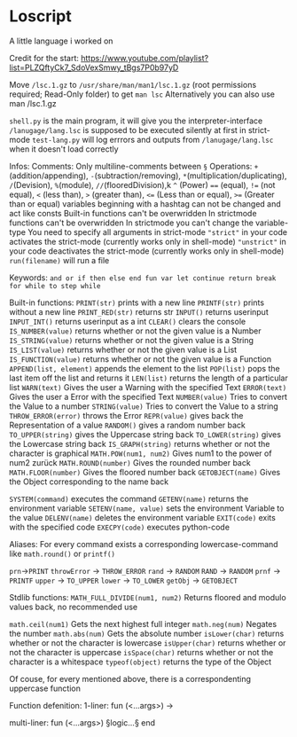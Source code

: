 # Loscript

A little language i worked on

Credit for the start: https://www.youtube.com/playlist?list=PLZQftyCk7_SdoVexSmwy_tBgs7P0b97yD

Move `/lsc.1.gz` to `/usr/share/man/man1/lsc.1.gz` (root permissions required; Read-Only folder) to get `man lsc`
Alternatively you can also use man <your-installation-path>/lsc.1.gz

`shell.py` is the main program, it will give you the interpreter-interface
`/lanugage/lang.lsc` is supposed to be executed silently at first in strict-mode
`test-lang.py` will log errrors and outputs from `/lanugage/lang.lsc` when it doesn't load correctly

Infos:
Comments: Only multiline-comments between `§`
Operations: `+`(addition/appending), `-`(subtraction/removing), `*`(multiplication/duplicating), `/`(Devision), `%`(module), `//`(flooredDivision),k `^` (Power)
`==` (equal), `!=` (not equal), `<` (less than), `>` (greater than), `<=` (Less than or equal), `>=` (Greater than or equal)
variables beginning with a hashtag can not be changed and act like consts
Built-in functions can't be overwridden
In strictmode functions can't be overwridden
In strictmode you can't change the variable-type
You need to specify all arguments in strict-mode
`"strict"` in your code activates the strict-mode (currently works only in shell-mode)
`"unstrict"` in your code deactivates the strict-mode (currently works only in shell-mode)
`run(filename)` will run a file


Keywords:
`and or if then else end fun var let continue return break for while to step while`


Built-in functions:
`PRINT(str)` prints with a new line
`PRINTF(str)` prints without a new line
`PRINT_RED(str)` returns str
`INPUT()` returns userinput
`INPUT_INT()` returns userinput as a int
`CLEAR()` clears the console
`IS_NUMBER(value)` returns whether or not the given value is a Number
`IS_STRING(value)` returns whether or not the given value is a String
`IS_LIST(value)` returns whether or not the given value is a List
`IS_FUNCTION(value)` returns whether or not the given value is a Function
`APPEND(list, element)` appends the element to the list
`POP(list)` pops the last item off the list and returns it
`LEN(list)` returns the length of a particular list
`WARN(text)` Gives the user a Warning with the specified Text
`ERROR(text)` Gives the user a Error with the specified Text
`NUMBER(value)` Tries to convert the Value to a number
`STRING(value)` Tries to convert the Value to a string
`THROW_ERROR(error)` throws the Error
`REPR(value)` gives back the Representation of a value
`RANDOM()` gives a random number back
`TO_UPPER(string)` gives the Uppercase string back
`TO_LOWER(string)` gives the Lowercase string back
`IS_GRAPH(string)` returns whether or not the character is graphical
`MATH.POW(num1, num2)` Gives num1 to the power of num2 zurück
`MATH.ROUND(number)` Gives the rounded number back
`MATH.FLOOR(number)` Gives the floored number back
`GETOBJECT(name)` Gives the Object corresponding to the name back

`SYSTEM(command)` executes the command
`GETENV(name)` returns the environment variable
`SETENV(name, value)` sets the environment Variable to the value
`DELENV(name)` deletes the environment variable
`EXIT(code)` exits with the specified code
`EXECPY(code)` executes python-code

Aliases:
For every command exists a corresponding lowercase-command like `math.round()` or `printf()`

`prn`->`PRINT`
`throwError` -> `THROW_ERROR`
`rand` -> `RANDOM`
`RAND` -> `RANDOM`
`prnf` -> `PRINTF`
`upper` -> `TO_UPPER`
`lower` -> `TO_LOWER`
`getObj` -> `GETOBJECT`

Stdlib functions:
`MATH_FULL_DIVIDE(num1, num2)` Returns floored and modulo values back, no recommended use

`math.ceil(num1)` Gets the next highest full integer
`math.neg(num)` Negates the number
`math.abs(num)` Gets the absolute number
`isLower(char)` returns whether or not the character is lowercase
`isUpper(char)` returns whether or not the character is uppercase
`isSpace(char)` returns whether or not the character is a whitespace
`typeof(object)` returns the type of the Object

Of couse, for every mentioned above, there is a correspondenting uppercase function

Function defenition:
1-liner:
fun <name>(<...args>) -> <function-call>

multi-liner:
fun <name>(<...args>)
   §logic...§
end